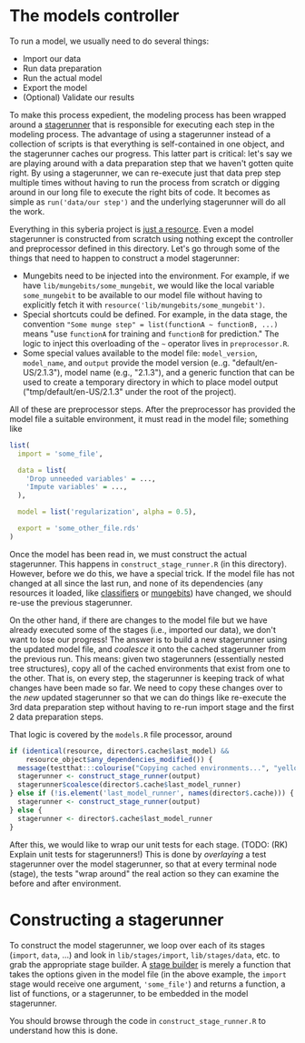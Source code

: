 The models controller
=====================

To run a model, we usually need to do several things:

   * Import our data
   * Run data preparation
   * Run the actual model
   * Export the model
   * (Optional) Validate our results

To make this process expedient, the modeling process has been wrapped around a [stagerunner](http://github.com/robertzk/stagerunner)
that is responsible for executing each step in the modeling process. The advantage of using a stagerunner instead of a collection
of scripts is that everything is self-contained in one object, and the stagerunner caches our progress. This latter part is critical:
let's say we are playing around with a data preparation step that we haven't gotten quite right. By using a stagerunner, we
can re-execute just that data prep step multiple times without having to run the process from scratch or digging around in our
long file to execute the right bits of code. It becomes as simple as `run('data/our step')` and the underlying stagerunner will
do all the work.

Everything in this syberia project is [just a resource](..). Even a model stagerunner is constructed from scratch using nothing
except the controller and preprocessor defined in this directory. Let's go through some of the things that need to happen to
construct a model stagerunner:

  * Mungebits need to be injected into the environment. For example, if we have `lib/mungebits/some_mungebit`, we would like
    the local variable `some_mungebit` to be available to our model file without having to explicitly fetch it with
    `resource('lib/mungebits/some_mungebit')`.
  * Special shortcuts could be defined. For example, in the data stage, the convention
    `"Some munge step" = list(functionA ~ functionB, ...)` means "use `functionA` for training and `functionB` for prediction."
    The logic to inject this overloading of the `~` operator lives in `preprocessor.R`.
  * Some special values available to the model file: `model_version`, `model_name`, and `output` provide the model version
    (e..g. "default/en-US/2.1.3"), model name (e.g., "2.1.3"), and a generic function that can be used to create a temporary
    directory in which to place model output ("tmp/default/en-US/2.1.3" under the root of the project).

All of these are preprocessor steps. After the preprocessor has provided the model file a suitable environment, it
must read in the model file; something like

```R
list(
  import = 'some_file',

  data = list(
    'Drop unneeded variables' = ...,
    'Impute variables' = ...,
  ),

  model = list('regularization', alpha = 0.5),

  export = 'some_other_file.rds'
)
```

Once the model has been read in, we must construct the actual stagerunner. This happens in `construct_stage_runner.R` (in this directory).
However, before we do this, we have a special trick. If the model file has not changed at all since the last run, and none of its
dependencies (any resources it loaded, like [classifiers](../../classifiers) or [mungebits](../../mungebits)) have changed,
we should re-use the previous stagerunner.

On the other hand, if there are changes to the model file but we have already executed some of the stages (i.e., imported our data),
we don't want to lose our progress! The answer is to build a new stagerunner using the updated model file, and *coalesce* it onto the
cached stagerunner from the previous run. This means: given two stagerunners (essentially nested tree structures), copy all of the
cached environments that exist from one to the other. That is, on every step, the stagerunner is keeping track of what changes have
been made so far. We need to copy these changes over to the *new* updated stagerunner so that we can do things like re-execute the
3rd data preparation step without having to re-run import stage and the first 2 data preparation steps.

That logic is covered by the `models.R` file processor, around

```R
if (identical(resource, director$.cache$last_model) &&
    resource_object$any_dependencies_modified()) {
  message(testthat:::colourise("Copying cached environments...", "yellow"))
  stagerunner <- construct_stage_runner(output)
  stagerunner$coalesce(director$.cache$last_model_runner)
} else if (!is.element('last_model_runner', names(director$.cache))) {
  stagerunner <- construct_stage_runner(output)
} else {
  stagerunner <- director$.cache$last_model_runner
}
```

After this, we would like to wrap our unit tests for each stage. (TODO: (RK) Explain unit tests for stagerunners!) This is done
by *overlaying* a test stagerunner over the model stagerunner, so that at every terminal node (stage), the tests "wrap around"
the real action so they can examine the before and after environment.

Constructing a stagerunner
==============

To construct the model stagerunner, we loop over each of its stages (`import`, `data`, ...) and look in `lib/stages/import`,
`lib/stages/data`, etc. to grab the appropriate stage builder. A [stage builder](../../stages) is merely a function that takes the options
given in the model file (in the above example, the `import` stage would receive one argument, `'some_file'`) and
returns a function, a list of functions, or a stagerunner, to be embedded in the model stagerunner.

You should browse through the code in `construct_stage_runner.R` to understand how this is done.
